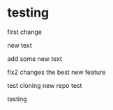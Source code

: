 # testing

first change

new text

add some new text

fix2 changes
the best new feature

test cloning
new repo test

testing
